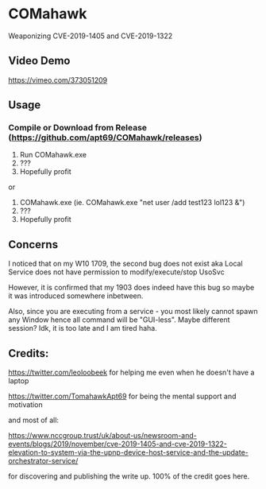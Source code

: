 # COMahawk
Weaponizing CVE-2019-1405 and CVE-2019-1322

## Video Demo
https://vimeo.com/373051209

## Usage

### Compile or Download from Release (https://github.com/apt69/COMahawk/releases)

1. Run COMahawk.exe
2. ???
3. Hopefully profit

or

1. COMahawk.exe <custom command to run> (ie. COMahawk.exe "net user /add test123 lol123 &")
2. ???
3. Hopefully profit

## Concerns
I noticed that on my W10 1709, the second bug does not exist aka Local Service does not have permission to modify/execute/stop UsoSvc

However, it is confirmed that my 1903 does indeed have this bug so maybe it was introduced somewhere inbetween.

Also, since you are executing from a service - you most likely cannot spawn any Window hence all command will be "GUI-less". Maybe different session? Idk, it is too late and I am tired haha.

## Credits:
https://twitter.com/leoloobeek for helping me even when he doesn't have a laptop

https://twitter.com/TomahawkApt69 for being the mental support and motivation

and most of all:

https://www.nccgroup.trust/uk/about-us/newsroom-and-events/blogs/2019/november/cve-2019-1405-and-cve-2019-1322-elevation-to-system-via-the-upnp-device-host-service-and-the-update-orchestrator-service/

for discovering and publishing the write up. 100% of the credit goes here.
